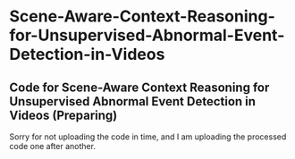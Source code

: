# Scene-Aware-Context-Reasoning-for-Unsupervised-Abnormal-Event-Detection-in-Videos
Code for Scene-Aware Context Reasoning for Unsupervised Abnormal Event Detection in Videos (Preparing)
---
Sorry for not uploading the code in time, and I am uploading the processed code one after another.
